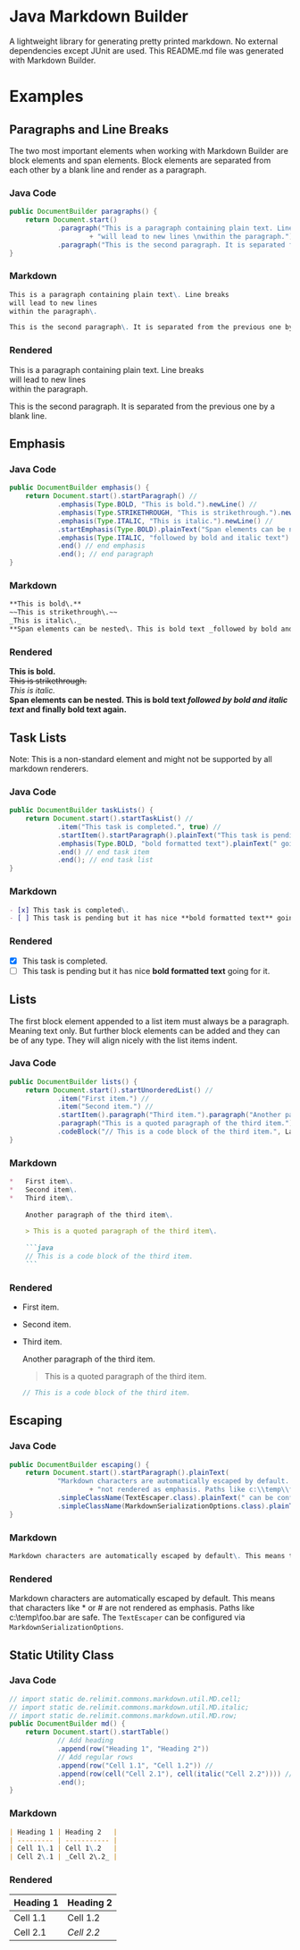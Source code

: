 Java Markdown Builder
=====================

A lightweight library for generating pretty printed markdown\. No external dependencies except JUnit are used\. This README\.md file was generated with Markdown Builder\.

Examples
========

Paragraphs and Line Breaks
--------------------------

The two most important elements when working with Markdown Builder are block elements and span elements\. Block elements are separated from each other by a blank line and render as a paragraph\.

### Java Code

```java
public DocumentBuilder paragraphs() {
	return Document.start()
			.paragraph("This is a paragraph containing plain text. Line breaks \n"
					+ "will lead to new lines \nwithin the paragraph.")
			.paragraph("This is the second paragraph. It is separated from the previous one " + "by a blank line.");
}
```

### Markdown

```markdown
This is a paragraph containing plain text\. Line breaks   
will lead to new lines   
within the paragraph\.

This is the second paragraph\. It is separated from the previous one by a blank line\.
```

### Rendered

This is a paragraph containing plain text\. Line breaks   
will lead to new lines   
within the paragraph\.

This is the second paragraph\. It is separated from the previous one by a blank line\.

Emphasis
--------

### Java Code

```java
public DocumentBuilder emphasis() {
	return Document.start().startParagraph() //
			.emphasis(Type.BOLD, "This is bold.").newLine() //
			.emphasis(Type.STRIKETHROUGH, "This is strikethrough.").newLine() //
			.emphasis(Type.ITALIC, "This is italic.").newLine() //
			.startEmphasis(Type.BOLD).plainText("Span elements can be nested. This is bold text ")
			.emphasis(Type.ITALIC, "followed by bold and italic text").plainText(" and finally bold text again.")
			.end() // end emphasis
			.end(); // end paragraph
}
```

### Markdown

```markdown
**This is bold\.**  
~~This is strikethrough\.~~  
_This is italic\._  
**Span elements can be nested\. This is bold text _followed by bold and italic text_ and finally bold text again\.**
```

### Rendered

**This is bold\.**  
~~This is strikethrough\.~~  
_This is italic\._  
**Span elements can be nested\. This is bold text _followed by bold and italic text_ and finally bold text again\.**

Task Lists
----------

Note: This is a non\-standard element and might not be supported by all markdown renderers\.

### Java Code

```java
public DocumentBuilder taskLists() {
	return Document.start().startTaskList() //
			.item("This task is completed.", true) //
			.startItem().startParagraph().plainText("This task is pending but it has nice ")
			.emphasis(Type.BOLD, "bold formatted text").plainText(" going for it.").end() // end paragraph
			.end() // end task item
			.end(); // end task list
}
```

### Markdown

```markdown
- [x] This task is completed\.
- [ ] This task is pending but it has nice **bold formatted text** going for it\.
```

### Rendered

- [x] This task is completed\.
- [ ] This task is pending but it has nice **bold formatted text** going for it\.

Lists
-----

The first block element appended to a list item must always be a paragraph\. Meaning text only\. But further block elements can be added and they can be of any type\. They will align nicely with the list items indent\.

### Java Code

```java
public DocumentBuilder lists() {
	return Document.start().startUnorderedList() //
			.item("First item.") //
			.item("Second item.") //
			.startItem().paragraph("Third item.").paragraph("Another paragraph of the third item.").quote()
			.paragraph("This is a quoted paragraph of the third item.").unquote()
			.codeBlock("// This is a code block of the third item.", Language.JAVA).end().end();
}
```

### Markdown

```markdown
*   First item\.
*   Second item\.
*   Third item\.
    
    Another paragraph of the third item\.
    
    > This is a quoted paragraph of the third item\.
    
    ```java
    // This is a code block of the third item.
    ```
```

### Rendered

*   First item\.
*   Second item\.
*   Third item\.
    
    Another paragraph of the third item\.
    
    > This is a quoted paragraph of the third item\.
    
    ```java
    // This is a code block of the third item.
    ```

Escaping
--------

### Java Code

```java
public DocumentBuilder escaping() {
	return Document.start().startParagraph().plainText(
			"Markdown characters are automatically escaped by default. This means that characters like * or # are "
					+ "not rendered as emphasis. Paths like c:\\temp\\foo.bar are safe. The ")
			.simpleClassName(TextEscaper.class).plainText(" can be configured via ")
			.simpleClassName(MarkdownSerializationOptions.class).plainText(".").end();
}
```

### Markdown

```markdown
Markdown characters are automatically escaped by default\. This means that characters like \* or \# are not rendered as emphasis\. Paths like c:\\temp\\foo\.bar are safe\. The ``` TextEscaper ``` can be configured via ``` MarkdownSerializationOptions ```\.
```

### Rendered

Markdown characters are automatically escaped by default\. This means that characters like \* or \# are not rendered as emphasis\. Paths like c:\\temp\\foo\.bar are safe\. The ``` TextEscaper ``` can be configured via ``` MarkdownSerializationOptions ```\.

Static Utility Class
--------------------

### Java Code

```java
// import static de.relimit.commons.markdown.util.MD.cell;
// import static de.relimit.commons.markdown.util.MD.italic;
// import static de.relimit.commons.markdown.util.MD.row;
public DocumentBuilder md() {
	return Document.start().startTable()
			// Add heading
			.append(row("Heading 1", "Heading 2"))
			// Add regular rows
			.append(row("Cell 1.1", "Cell 1.2")) //
			.append(row(cell("Cell 2.1"), cell(italic("Cell 2.2")))) //
			.end();
}
```

### Markdown

```markdown
| Heading 1 | Heading 2   |
| --------- | ----------- |
| Cell 1\.1 | Cell 1\.2   |
| Cell 2\.1 | _Cell 2\.2_ |
```

### Rendered

| Heading 1 | Heading 2   |
| --------- | ----------- |
| Cell 1\.1 | Cell 1\.2   |
| Cell 2\.1 | _Cell 2\.2_ |